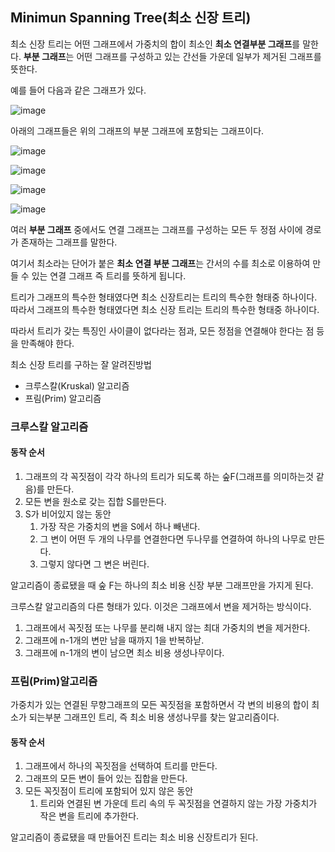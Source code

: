 ## Minimun Spanning Tree(최소 신장 트리)

최소 신장 트리는 어떤 그래프에서 가중치의 합이 최소인 **최소 연결부분 그래프**를 말한다. **부분 그래프**는 어떤 그래프를 구성하고 있는 간선들 가운데 일부가 제거된 그래프를 뜻한다.


예를 들어 다음과 같은 그래프가 있다.


![image](https://user-images.githubusercontent.com/51642448/131949023-58ac8f50-fa63-4229-b565-8553b4beb0b7.png)

아래의 그래프들은 위의 그래프의 부분 그래프에 포함되는 그래프이다.


![image](https://user-images.githubusercontent.com/51642448/131949088-95dcad8b-b509-4285-a37d-d1fe4e38dfd2.png)


![image](https://user-images.githubusercontent.com/51642448/131949112-5a3cfa82-c2b6-4558-82de-41ee9299e5f3.png)



![image](https://user-images.githubusercontent.com/51642448/131949134-ebd115ab-7b93-45a4-a9ad-61117950c540.png)


![image](https://user-images.githubusercontent.com/51642448/131949163-54dc3767-163a-4945-86f4-6cdaf95bac3d.png)



여러 **부분 그래프** 중에서도 연결 그래프는 그래프를 구성하는 모든 두 정점 사이에 경로가 존재하는 그래프를 말한다.

여기서 최소라는 단어가 붙은 **최소 연결 부분 그래프**는 간서의 수를 최소로 이용하여 만들 수 있는 연결 그래프 즉 트리를 뜻하게 됩니다.

트리가 그래프의 특수한 형태였다면 최소 신장트리는 트리의 특수한 형태중 하나이다. 따라서 그래프의 특수한 형태였다면 최소 신장 트리는 트리의 특수한 형태중 하나이다.

따라서 트리가 갖는 특징인 사이클이 없다라는 점과, 모든 정점을 연결해야 한다는 점 등을 만족해야 한다.


최소 신장 트리를 구하는 잘 알려진방법
- 크루스칼(Kruskal) 알고리즘
- 프림(Prim) 알고리즘



### 크루스칼 알고리즘



#### 동작 순서

1. 그래프의 각 꼭짓점이 각각 하나의 트리가 되도록 하는 숲F(그래프를 의미하는것 같음)를 만든다.
2. 모든 변을 원소로 갖는 집합 S를만든다.
3. S가 비어있지 않는 동안
    1. 가장 작은 가중치의 변을 S에서 하나 빼낸다.
    2. 그 변이 어떤 두 개의 나무를 연결한다면 두나무를 연결하여 하나의 나무로 만든다.
    3. 그렇지 않다면 그 변은 버린다.



알고리즘이 종료됐을 때 숲 F는 하나의 최소 비용 신장 부분 그래프만을 가지게 된다.

크루스칼 알고리즘의 다른 형태가 있다. 이것은 그래프에서 변을 제거하는 방식이다.

1. 그래프에서 꼭짓점 또는 나무를 분리해 내지 않는 최대 가중치의 변을 제거한다.
2. 그래프에 n-1개의 변만 남을 때까지 1을 반복하낟.
3. 그래프에 n-1개의 변이 남으면 최소 비용 생성나무이다.



### 프림(Prim)알고리즘

가중치가 있는 연결된 무향그래프의 모든 꼭짓점을 포함하면서 각 변의 비용의 합이 최소가 되는부분 그래프인 트리, 즉 최소 비용 생성나무를 찾는 알고리즘이다.



#### 동작 순서

1. 그래프에서 하나의 꼭짓점을 선택하여 트리를 만든다.
2. 그래프의 모든 변이 들어 있는 집합을 만든다.
3. 모든 꼭짓점이 트리에 포함되어 있지 않은 동안
    1. 트리와 연결된 변 가운데 트리 속의 두 꼭짓점을 연결하지 않는 가장 가중치가 작은 변을 트리에 추가한다.

알고리즘이 종료됐을 때 만들어진 트리는 최소 비용 신장트리가 된다.